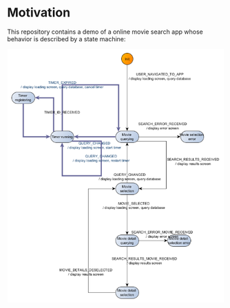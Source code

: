 # Motivation
This repository contains a demo of a online movie search app whose behavior is described by a state 
machine:

![](./assets/movie%20search%20good%20fsm%20corrected%20flowchart%20with%20back%20button%20and%20debounce.png)
